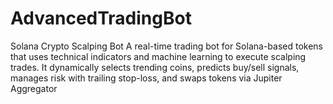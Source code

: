 # AdvancedTradingBot
Solana Crypto Scalping Bot A real-time trading bot for Solana-based tokens that uses technical indicators and machine learning to execute scalping trades. It dynamically selects trending coins, predicts buy/sell signals, manages risk with trailing stop-loss, and swaps tokens via Jupiter Aggregator
